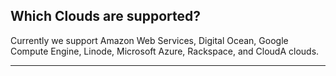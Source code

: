 <!-- usedin: [ _general/Introduction/faq-v1.md] -->


## Which Clouds are supported?

Currently we support Amazon Web Services, Digital Ocean, Google Compute Engine, Linode, Microsoft Azure, Rackspace, and CloudA clouds.

* * *

